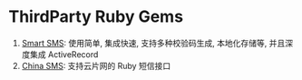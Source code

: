 ThirdParty Ruby Gems
====================

1. [Smart SMS](https://github.com/lyfeyaj/smart_sms): 使用简单, 集成快速, 支持多种校验码生成, 本地化存储等, 并且深度集成 ActiveRecord
2. [China SMS](https://github.com/saberma/china_sms): 支持云片网的 Ruby 短信接口
